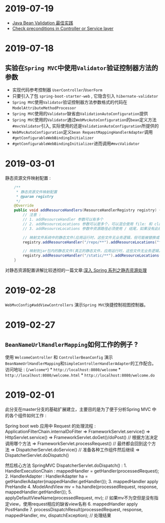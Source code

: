 # 2019-07-19
* [Java Bean Validation 最佳实践](https://www.cnblogs.com/beiyan/p/5946345.html)
* [Check preconditions in Controller or Service layer](https://stackoverflow.com/questions/11929781/check-preconditions-in-controller-or-service-layer)

# 2019-07-18
## 实验在`Spring MVC`中使用`Validator`验证控制器方法的参数
* 实现代码参考控制器 `UserController`/`UserForm`
* 只要引入了包 `spring-boot-starter-web` , 它隐含引入 `hibernate-validator`
* `Spring MVC`使用`Validator`验证控制器方法参数格式的代码在`ModelAttributeMethodProcessor`
* `Spring MVC`使用的`Validator`缺省由`ValidationAutoConfiguration`提供
* `Spring MVC`使用的`Validator`通过`WebMvcAutoConfiguration`的`bean`定义方法`#mvcValidator`引入,
  实际使用的还是`ValidationAutoConfiguration`所提供的
* `WebMvcAutoConfiguration`定义`bean RequestMappingHandlerAdapter`调用`#getConfigurableWebBindingInitializer`
* `#getConfigurableWebBindingInitializer`进而调用`#mvcValidator`
# 2019-03-01
静态资源文件映射配置 :
```java
    /**
     * 静态资源文件映射配置
     * @param registry
     */
    @Override
    public void addResourceHandlers(ResourceHandlerRegistry registry) {
        // 注意 :
        // 1. addResourceHandler 参数可以有多个
        // 2. addResourceLocations 参数可以是多个，可以混合使用 file: 和 classpath : 资源路径
        // 3. addResourceLocations 参数中资源路径必须使用 / 结尾，如果没有此结尾则访问不到

        // 映射文件系统中的静态文件(应用运行时，这些文件无业务逻辑，但可能被替换或者修改)
        registry.addResourceHandler("/repo/**").addResourceLocations("file:/tmp/");

        // 映射到jar包内的静态文件(真正的静态文件，应用运行时，这些文件无业务逻辑，也不能被替换或者修改)
        registry.addResourceHandler("/static/**").addResourceLocations("classpath:/static/").resourceChain(true);
    }
```

对静态资源配置讲解比较透彻的一篇文章:[深入 Spring 系列之静态资源处理](https://blog.coding.net/blog/spring-static-resource-process)

# 2019-02-28
`WebMvcConfig#addViewControllers` 演示`Spring MVC`快捷控制视图控制器。

# 2019-02-27

## `BeanNameUrlHandlerMapping`如何工作的例子 ?
使用 `WelcomeController` 和 `ControllerBeanConfig` 演示 `BeanNameUrlHandlerMapping`和`SimpleControllerHandlerAdapter`的工作配合。
访问地址 : (`/welcome*`)
    * `http://localhost:8080/welcome`
    * `http://localhost:8080/welcome.html`
    * `http://localhost:8080/welcome.do`

# 2019-02-01

此分支在master分支的基础扩展建立，主要目的是为了便于分析Spring MVC 中的各个组件如何工作 :

Spring boot web 应用中 Request 的处理流程 :
ApplicationFilterChain.internalDoFilter
    => FrameworkServlet.service()
    => HttpServlet.service()
    => FrameworkServlet.doGet()/doPost() // 根据方法决定调用哪个方法
    => FrameworkServlet.processRequest() // 最终都会回到这个方法
    => DispatcherServlet.doService() // 准备各种工作组件然后继续
    => DispatcherServlet.doDispatch()

然后核心方法 SpringMVC DispatcherServlet.doDispatch() :
    1. HandlerExecutionChain : mappedHandler = getHandler(processedRequest);
    2. HandlerAdapter : HandlerAdapter ha = getHandlerAdapter(mappedHandler.getHandler());
    3. mappedHandler apply PreHandle
    4. ModelAndView mv = ha.handle(processedRequest, response, mappedHandler.getHandler());
    5. applyDefaultViewName(processedRequest, mv); // 如果mv不为空但是没有指定view，使用request相应的缺省view名称
    6. mappedHandler apply PostHandle
    7. processDispatchResult(processedRequest, response, mappedHandler, mv, dispatchException); // 处理结果
